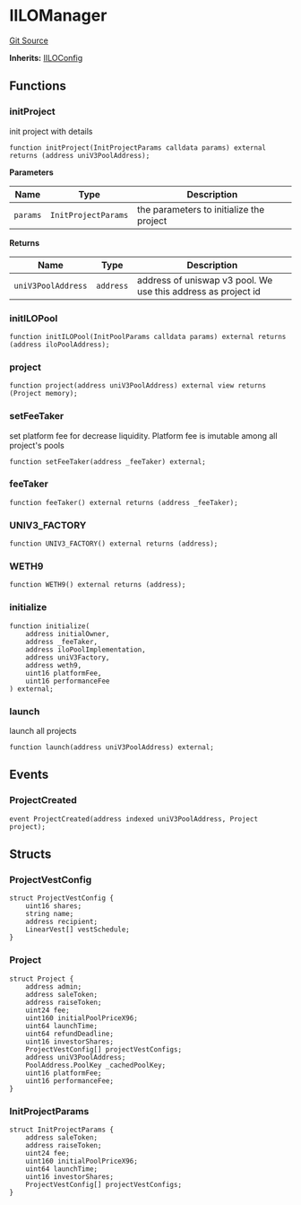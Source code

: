 # IILOManager
[Git Source](https://github.com/KYRDTeam/ilo-contracts/blob/be1379a5058f6506f3a229427893748ee4e5ab65/src/interfaces/IILOManager.sol)

**Inherits:**
[IILOConfig](/src/interfaces/IILOConfig.sol/interface.IILOConfig.md)


## Functions
### initProject

init project with details


```solidity
function initProject(InitProjectParams calldata params) external returns (address uniV3PoolAddress);
```
**Parameters**

|Name|Type|Description|
|----|----|-----------|
|`params`|`InitProjectParams`|the parameters to initialize the project|

**Returns**

|Name|Type|Description|
|----|----|-----------|
|`uniV3PoolAddress`|`address`|address of uniswap v3 pool. We use this address as project id|


### initILOPool


```solidity
function initILOPool(InitPoolParams calldata params) external returns (address iloPoolAddress);
```

### project


```solidity
function project(address uniV3PoolAddress) external view returns (Project memory);
```

### setFeeTaker

set platform fee for decrease liquidity. Platform fee is imutable among all project's pools


```solidity
function setFeeTaker(address _feeTaker) external;
```

### feeTaker


```solidity
function feeTaker() external returns (address _feeTaker);
```

### UNIV3_FACTORY


```solidity
function UNIV3_FACTORY() external returns (address);
```

### WETH9


```solidity
function WETH9() external returns (address);
```

### initialize


```solidity
function initialize(
    address initialOwner,
    address _feeTaker,
    address iloPoolImplementation,
    address uniV3Factory,
    address weth9,
    uint16 platformFee,
    uint16 performanceFee
) external;
```

### launch

launch all projects


```solidity
function launch(address uniV3PoolAddress) external;
```

## Events
### ProjectCreated

```solidity
event ProjectCreated(address indexed uniV3PoolAddress, Project project);
```

## Structs
### ProjectVestConfig

```solidity
struct ProjectVestConfig {
    uint16 shares;
    string name;
    address recipient;
    LinearVest[] vestSchedule;
}
```

### Project

```solidity
struct Project {
    address admin;
    address saleToken;
    address raiseToken;
    uint24 fee;
    uint160 initialPoolPriceX96;
    uint64 launchTime;
    uint64 refundDeadline;
    uint16 investorShares;
    ProjectVestConfig[] projectVestConfigs;
    address uniV3PoolAddress;
    PoolAddress.PoolKey _cachedPoolKey;
    uint16 platformFee;
    uint16 performanceFee;
}
```

### InitProjectParams

```solidity
struct InitProjectParams {
    address saleToken;
    address raiseToken;
    uint24 fee;
    uint160 initialPoolPriceX96;
    uint64 launchTime;
    uint16 investorShares;
    ProjectVestConfig[] projectVestConfigs;
}
```

